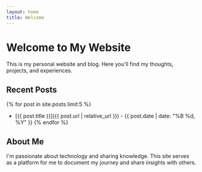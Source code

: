 ```yaml
---
layout: home
title: Welcome
---
```


# Welcome to My Website

This is my personal website and blog. Here you'll find my thoughts, projects, and experiences.

## Recent Posts

{% for post in site.posts limit:5 %}
- [{{ post.title }}]({{ post.url | relative_url }}) - {{ post.date | date: "%B %d, %Y" }}
{% endfor %}

## About Me

I'm passionate about technology and sharing knowledge. This site serves as a platform for me to document my journey and share insights with others.
